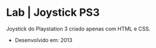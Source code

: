 # Lab | Joystick PS3
Joystick do Playstation 3 criado apenas com HTML e CSS.


- Desenvolvido em: 2013
